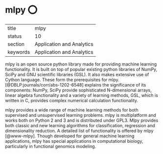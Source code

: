 # mlpy :o:


|          |                           |
| -------- | ------------------------- |
| title    | mlpy                      | 
| status   | 10                        |
| section  | Application and Analytics |
| keywords | Application and Analytics |


    
mlpy is an open source python library made for providing machine
learning functionality. It is built on top of popular existing python
libraries of NumPy, SciPy and GNU scientific libraries (GSL). It also
makes extensive use of Cython language. These form the prerequisites
for mlpy. [@DBLP:journals/corr/abs-1202-6548] explains the
significance of its components: NumPy, SciPy provide sophisticated
N-dimensional arrays, linear algebra functionality and a variety of
learning methods, GSL, which is written in C, provides complex
numerical calculation functionality.

mlpy provides a wide range of machine learning methods for both
supervised and unsupervised learning problems. mlpy is multiplatform
and works both on Python 2 and 3 and is distributed under GPL3. Mlpy
provides both classic and new learning algorithms for classification,
regression and dimensionality reduction. A detailed list of
functionality is offered by mlpy [@www-mlpy]. Though developed for
general machine learning applications, mlpy has special applications
in computational biology, particularly in functional genomics
modeling.



